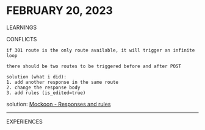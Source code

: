 # FEBRUARY 20, 2023

LEARNINGS

    

CONFLICTS

    if 301 route is the only route available, it will trigger an infinite loop

    there should be two routes to be triggered before and after POST
    
    solution (what i did):
    1. add another response in the same route
    2. change the response body
    3. add rules (is_edited=true)

solution: [Mockoon - Responses and rules](https://www.youtube.com/watch?v=HDGeslYAEAc)

---
EXPERIENCES

